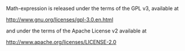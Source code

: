Math-expression is released under the terms of the GPL v3, available at

http://www.gnu.org/licenses/gpl-3.0.en.html

and under the terms of the Apache License v2 available at

http://www.apache.org/licenses/LICENSE-2.0
